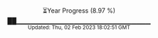 <p align="center">
⏳Year Progress (8.97 %) <br>
██▁▁▁▁▁▁▁▁▁▁▁▁▁▁▁▁▁▁▁▁▁▁▁▁▁▁▁▁ <br>
<sub>Updated: Thu, 02 Feb 2023 18:02:51 GMT</sub>
</p>

